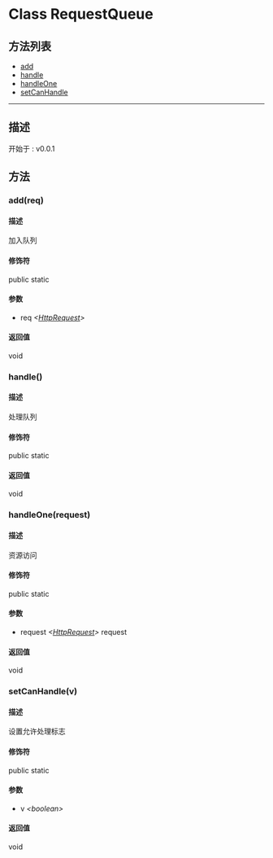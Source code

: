 # Class RequestQueue
## 方法列表
+ [add](#METHOD_add)
+ [handle](#METHOD_handle)
+ [handleOne](#METHOD_handleOne)
+ [setCanHandle](#METHOD_setCanHandle)
  
---
## 描述
<font class="since">开始于 : v0.0.1</font>  
  
## 方法
### <a id="METHOD_add">add(req)</a>
#### 描述
加入队列  
#### 修饰符
<font class="modifier">public  static</font>  
#### 参数
+ req *&lt;<font class='datatype'>[HttpRequest](/webroute/api/httprequest)</font>&gt;* 
  
#### 返回值
void  
### <a id="METHOD_handle">handle()</a>
#### 描述
处理队列  
#### 修饰符
<font class="modifier">public  static</font>  
#### 返回值
void  
### <a id="METHOD_handleOne">handleOne(request)</a>
#### 描述
资源访问  
#### 修饰符
<font class="modifier">public  static</font>  
#### 参数
+ request *&lt;<font class='datatype'>[HttpRequest](/webroute/api/httprequest)</font>&gt;*   request
  
#### 返回值
void  
### <a id="METHOD_setCanHandle">setCanHandle(v)</a>
#### 描述
设置允许处理标志  
#### 修饰符
<font class="modifier">public  static</font>  
#### 参数
+ v *&lt;<font class='datatype'>boolean</font>&gt;* 
  
#### 返回值
void  

